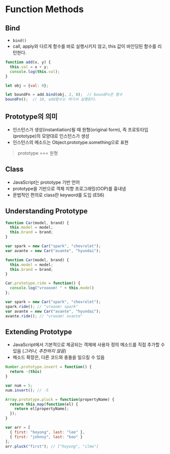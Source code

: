 # Function Methods

## Bind

- `bind()`
- call, apply와 다르게 함수를 바로 실행시키지 않고, this 값이 바인딩된 함수를 리턴한다.

```js
function add(x, y) {
  this.val = x + y;
  console.log(this.val);
}

let obj = {val: 0};

let boundFn = add.bind(obj, 2, 8);  // boundFn은 함수
boundFn();  // 10, add함수는 여기서 실행된다.
```

## Prototype의 의미

- 인스턴스가 생성(instantiation)될 때 원형(original form), 즉 프로토타입(prototype)의 모양대로 인스턴스가 생성
- 인스턴스의 메소드는 Object.prototype.something으로 표현

> prototype === 원형

## Class

- JavaScript는 prototype 기반 언어
- prototype을 기반으로 객체 지향 프로그래밍(OOP)를 흉내냄
- 문법적인 편의로 class란 keyword를 도입 (ES6)

## Understanding Prototype

```js
function Car(model, brand) {
  this.model = model;
  this.brand = brand;
}

var spark = new Car("spark", "chevrolet");
var avante = new Car("avante", "hyundai");

function Car(model, brand) {
  this.model = model;
  this.brand = brand;
}

Car.prototype.ride = function() {
  console.log("vroooom! " + this.model)
};

var spark = new Car("spark", "chevrolet");
spark.ride(); // "vrooom! spark"
var avante = new Car("avante", "hyundai");
avante.ride(); // "vrooom! avante"
```

## Extending Prototype

- JavaScript에서 기본적으로 제공되는 객체에 사용자 정의 메소드를 직접 추가할 수 있음 (*그러나, 추천하지 않음*)
- 메소드 확장은, 다른 코드와 충돌을 일으킬 수 있음

```js
Number.prototype.invert = function() {
  return -(this)
}

var num = 5;
num.invert(); // -5

Array.prototype.pluck = function(propertyName) {
  return this.map(function(el) {
    return el[propertyName];
  });
}

var arr = [
  { first: "hoyong", last: "lee" },
  { first: "johnny", last: "koo" }
];
arr.pluck("first"); // ["hoyong", "ilmo"]
```
